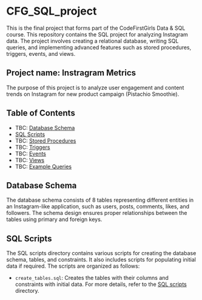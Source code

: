 # CFG_SQL_project
This is the final project that forms part of the CodeFirstGirls Data & SQL course. This repository contains the SQL project for analyzing Instagram data. The project involves creating a relational database, writing SQL queries, and implementing advanced features such as stored procedures, triggers, events, and views.

## Project name: Instragram Metrics
The purpose of this project is to analyze user engagement and content trends on Instagram for new product campaign (Pistachio Smoothie).

## Table of Contents
- TBC: [Database Schema](#database-schema)
- [SQL Scripts](#sql-scripts)
- TBC: [Stored Procedures](#stored-procedures)
- TBC: [Triggers](#triggers)
- TBC: [Events](#events)
- TBC: [Views](#views)
- TBC: [Example Queries](#example-queries)

## Database Schema
The database schema consists of 8 tables representing different entities in an Instagram-like application, such as users, posts, comments, likes, and followers. The schema design ensures proper relationships between the tables using primary and foreign keys.

## SQL Scripts
The SQL scripts directory contains various scripts for creating the database schema, tables, and constraints. It also includes scripts for populating initial data if required. The scripts are organized as follows:
- `create_tables.sql`: Creates the tables with their columns and constraints with initial data.
For more details, refer to the [SQL scripts](./sql_scripts/) directory.



